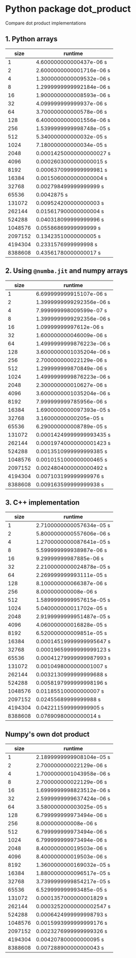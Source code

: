 # Python package dot_product

Compare dot product implementations

## 1. Python arrays

| size    | runtime                  |
| ------- | ------------------------ |
| 1       | 4.600000000000437e-06 s  |
| 2       | 2.6000000000001716e-06 s |
| 4       | 1.3000000000009532e-06 s |
| 8       | 1.2999999999992184e-06 s |
| 16      | 1.9000000000008593e-06 s |
| 32      | 4.099999999999937e-06 s  |
| 64      | 3.700000000000578e-06 s  |
| 128     | 6.4000000000001556e-06 s |
| 256     | 1.5399999999998748e-05 s |
| 512     | 5.340000000000032e-05 s  |
| 1024    | 7.180000000000034e-05 s  |
| 2048    | 0.00014250000000000027 s |
| 4096    | 0.0002603000000000015 s  |
| 8192    | 0.0006370999999999981 s  |
| 16384   | 0.0015060000000000004 s  |
| 32768   | 0.002798499999999999 s   |
| 65536   | 0.0042875 s              |
| 131072  | 0.009524200000000003 s   |
| 262144  | 0.015617900000000004 s   |
| 524288  | 0.040318099999999996 s   |
| 1048576 | 0.05586869999999999 s    |
| 2097152 | 0.13423510000000005 s    |
| 4194304 | 0.2331576999999998 s     |
| 8388608 | 0.43561780000000017 s    |

## 2. Using `@numba.jit` and numpy arrays

| size | runtime |
| --- | --- |
| 1 | 6.699999999915107e-06 s |
| 2 | 1.3999999999292356e-06 s |
| 4 | 7.999999998009599e-07 s |
| 8 | 1.3999999999292356e-06 s |
| 16 | 1.09999999997612e-06 s |
| 32 | 1.600000000046009e-06 s |
| 64 | 1.4999999999876223e-06 s |
| 128 | 3.6000000001035204e-06 s |
| 256 | 2.700000000022129e-06 s |
| 512 | 1.299999999870849e-06 s |
| 1024 | 1.4999999999876223e-06 s |
| 2048 | 2.300000000010627e-06 s |
| 4096 | 3.6000000001035204e-06 s |
| 8192 | 7.999999999785956e-06 s |
| 16384 | 1.6900000000097393e-05 s |
| 32768 | 3.16000000000205e-05 s |
| 65536 | 6.290000000008789e-05 s |
| 131072 | 0.00014249999999993435 s |
| 262144 | 0.00019740000000001423 s |
| 524288 | 0.0013510999999999385 s |
| 1048576 | 0.0010151000000000465 s |
| 2097152 | 0.0024804000000000492 s |
| 4194304 | 0.007103199999999976 s |
| 8388608 | 0.009163599999999938 s |

## 3. C++ implementation
| size | runtime |
| --- | --- |
| 1 | 2.7100000000057634e-05 s |
| 2 | 5.8000000000557606e-06 s |
| 4 | 1.2700000000087641e-05 s |
| 8 | 5.599999999938987e-06 s |
| 16 | 9.29999999987885e-06 s |
| 32 | 2.2100000000024878e-05 s |
| 64 | 2.269999999993111e-05 s |
| 128 | 8.100000000066387e-06 s |
| 256 | 8.000000000008e-06 s |
| 512 | 1.5899999999957615e-05 s |
| 1024 | 5.040000000011702e-05 s |
| 2048 | 2.9199999999951487e-05 s |
| 4096 | 4.060000000016828e-05 s |
| 8192 | 6.520000000009851e-05 s |
| 16384 | 0.00014519999999995647 s |
| 32768 | 0.00019659999999999123 s |
| 65536 | 0.00041279999999987993 s |
| 131072 | 0.0010498000000001007 s |
| 262144 | 0.0032130999999999688 s |
| 524288 | 0.0058197999999998196 s |
| 1048576 | 0.011855100000000007 s |
| 2097152 | 0.02455689999999988 s |
| 4194304 | 0.042211599999999905 s |
| 8388608 | 0.07690980000000014 s |

## Numpy's own dot product

| size | runtime |
| --- | --- |
| 1 | 2.1899999999908104e-05 s |
| 2 | 2.700000000022129e-06 s |
| 4 | 1.7000000001043958e-06 s |
| 8 | 2.700000000022129e-06 s |
| 16 | 1.6999999998823512e-06 s |
| 32 | 2.5999999999637424e-06 s |
| 64 | 3.580000000003025e-05 s |
| 128 | 6.799999999973494e-06 s |
| 256 | 8.000000000008e-06 s |
| 512 | 6.799999999973494e-06 s |
| 1024 | 6.799999999973494e-06 s |
| 2048 | 8.400000000019503e-06 s |
| 4096 | 8.400000000019503e-06 s |
| 8192 | 1.3600000000169032e-05 s |
| 16384 | 1.8800000000096517e-05 s |
| 32768 | 3.7399999999854217e-05 s |
| 65536 | 6.529999999993485e-05 s |
| 131072 | 0.0001357000000001829 s |
| 262144 | 0.00032520000000002547 s |
| 524288 | 0.0006424999999998793 s |
| 1048576 | 0.0015993999999999176 s |
| 2097152 | 0.0023276999999999326 s |
| 4194304 | 0.004207800000000095 s |
| 8388608 | 0.007288900000000043 s |